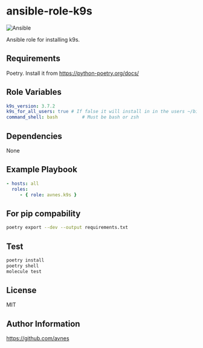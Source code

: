# ansible-role-k9s

![Ansible](https://github.com/avnes/ansible-role-k9s/actions/workflows/ansible.yaml/badge.svg)

Ansible role for installing k9s.

## Requirements

Poetry. Install it from <https://python-poetry.org/docs/>

## Role Variables

```yaml
k9s_version: 3.7.2
k9s_for_all_users: true # If false it will install in in the users ~/bin directory
command_shell: bash         # Must be bash or zsh
```

## Dependencies

None

## Example Playbook

```yaml
- hosts: all
  roles:
     - { role: avnes.k9s }
```

## For pip compability

```bash
poetry export --dev --output requirements.txt
```

## Test

```bash
poetry install
poetry shell
molecule test
```

## License

MIT

## Author Information

<https://github.com/avnes>
